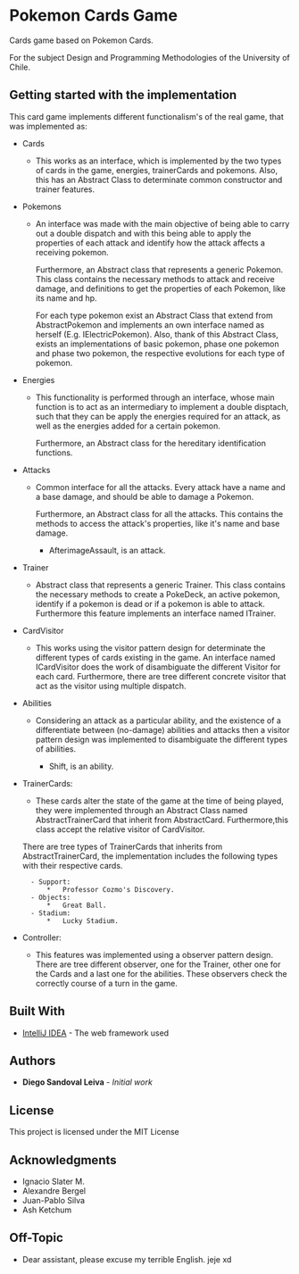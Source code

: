 
# Pokemon Cards Game

Cards game based on Pokemon Cards.

For the subject 
Design and Programming Methodologies  of the University of Chile.

## Getting started with the implementation


This card game implements different functionalism's of the real game, that was implemented as:


* Cards

    * 
      This works as an interface, which is implemented by the two types of cards in the game, energies, trainerCards 
      and pokemons. Also, this has an Abstract Class to determinate common constructor and trainer features.
      


* Pokemons

    * 
       An interface was made with the main objective of being able to carry out a double dispatch and with this being able to apply the
       properties of each attack and identify how the attack affects a receiving pokemon.
        
       Furthermore, an Abstract class that represents a generic Pokemon. This class contains the necessary methods to
       attack and receive damage, and definitions to get the properties of each Pokemon, like its name
       and hp.
       
       For each type pokemon exist an Abstract Class that extend from AbstractPokemon and implements an own interface named
       as herself (E.g. IElectricPokemon). Also, thank of this Abstract Class, exists an implementations of basic pokemon,
       phase one pokemon and phase two pokemon, the respective evolutions for each type of pokemon.
       
       


* Energies

    * 
      This functionality is performed through an interface, whose main function is to act as an intermediary to implement a double disptach, such that they can be
      apply the energies required for an attack, as well as the energies
      added for a certain pokemon.
      
      Furthermore, an Abstract class for the hereditary identification functions.
    
      

* Attacks

    * Common interface for all the attacks. Every attack have a name and a base damage, and should be
      able to damage a Pokemon.
      
      Furthermore, an Abstract class for all the attacks. This contains the methods to access the attack's properties, like
      it's name and base damage.
      
      * AfterimageAssault, is an attack.
      
      

* Trainer
    * Abstract class that represents a generic Trainer. This class contains the necessary methods to
      create a PokeDeck, an active pokemon, identify if a pokemon is dead or if a pokemon is able to attack.
      Furthermore this feature implements an interface named ITrainer. 


* CardVisitor

    * 
      This works using the visitor pattern design for determinate the different types of cards existing in the game.
      An interface named ICardVisitor does the work of disambiguate the different Visitor for each card. Furthermore, there 
      are tree different concrete visitor that act as the visitor using multiple dispatch.
      
* Abilities
    * Considering an attack as a particular ability, and the existence of a differentiate between (no-damage) abilities and
    attacks then a visitor pattern design was implemented to disambiguate the different types of abilities.
    
        * Shift, is an ability.
    
* TrainerCards:
    * These cards alter the state of the game at the time of being played, they were implemented 
    through an Abstract Class named AbstractTrainerCard that inherit from AbstractCard. Furthermore,this class accept
    the relative visitor of CardVisitor.
    
    There are tree types of TrainerCards that inherits from AbstractTrainerCard, the implementation includes the following types with their respective cards.
    
   
        - Support:
            *   Professor Cozmo's Discovery.
        - Objects:
            *   Great Ball.
        - Stadium:
            *   Lucky Stadium.           
     
 * Controller:
    * This features was implemented using a observer pattern design. There are tree different observer, one for the Trainer,
    other one for the Cards and a last one for the abilities. These observers check the correctly course of a turn in the game.       
            



## Built With

* [IntelliJ IDEA](https://www.jetbrains.com/idea/) - The web framework used



## Authors

* **Diego Sandoval Leiva** - *Initial work* 


## License

This project is licensed under the MIT License 

## Acknowledgments
* Ignacio Slater M.
* Alexandre Bergel
* Juan-Pablo Silva
* Ash Ketchum

## Off-Topic
* Dear assistant, please excuse my terrible English. jeje xd

